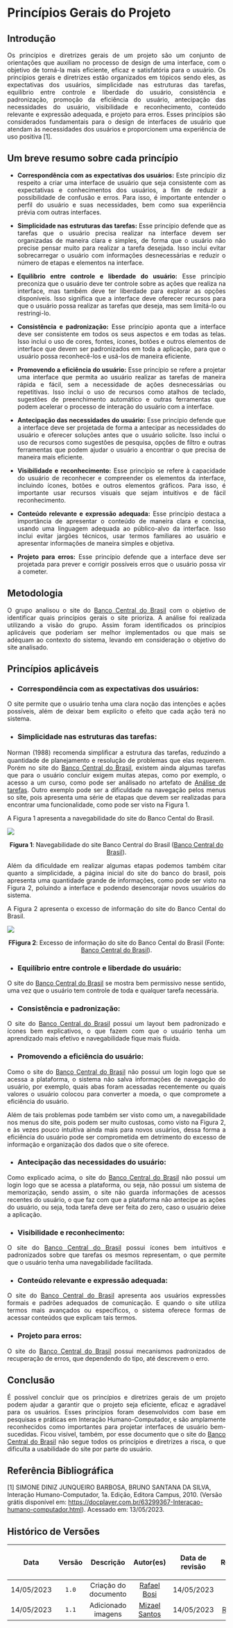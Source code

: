 <div class="body">

# Princípios Gerais do Projeto

## Introdução

<div align="justify">Os princípios e diretrizes gerais de um projeto são um conjunto de orientações que auxiliam no processo de design de uma interface, com o objetivo de torná-la mais eficiente, eficaz e satisfatória para o usuário. Os princípios gerais e diretrizes estão organizados em tópicos sendo eles, as expectativas dos usuários, simplicidade nas estruturas das tarefas, equilíbrio entre controle e liberdade do usuário, consistência e padronização, promoção da eficiência do usuário, antecipação das necessidades do usuário, visibilidade e reconhecimento, conteúdo relevante e expressão adequada, e projeto para erros. Esses princípios são considerados fundamentais para o design de interfaces de usuário que atendam às necessidades dos usuários e proporcionem uma experiência de uso positiva [1].
</div>

## Um breve resumo sobre cada princípio

<div align="justify">

- <b>Correspondência com as expectativas dos usuários:</b> Este princípio diz respeito a criar uma interface de usuário que seja consistente com as expectativas e conhecimentos dos usuários, a fim de reduzir a possibilidade de confusão e erros. Para isso, é importante entender o perfil do usuário e suas necessidades, bem como sua experiência prévia com outras interfaces.

- <b>Simplicidade nas estruturas das tarefas:</b> Esse princípio defende que as tarefas que o usuário precisa realizar na interface devem ser organizadas de maneira clara e simples, de forma que o usuário não precise pensar muito para realizar a tarefa desejada. Isso inclui evitar sobrecarregar o usuário com informações desnecessárias e reduzir o número de etapas e elementos na interface.

- <b>Equilíbrio entre controle e liberdade do usuário:</b> Esse princípio preconiza que o usuário deve ter controle sobre as ações que realiza na interface, mas também deve ter liberdade para explorar as opções disponíveis. Isso significa que a interface deve oferecer recursos para que o usuário possa realizar as tarefas que deseja, mas sem limitá-lo ou restringi-lo.

- <b>Consistência e padronização:</b> Esse princípio aponta que a interface deve ser consistente em todos os seus aspectos e em todas as telas. Isso inclui o uso de cores, fontes, ícones, botões e outros elementos de interface que devem ser padronizados em toda a aplicação, para que o usuário possa reconhecê-los e usá-los de maneira eficiente.

- <b>Promovendo a eficiência do usuário:</b> Esse princípio se refere a projetar uma interface que permita ao usuário realizar as tarefas de maneira rápida e fácil, sem a necessidade de ações desnecessárias ou repetitivas. Isso inclui o uso de recursos como atalhos de teclado, sugestões de preenchimento automático e outras ferramentas que podem acelerar o processo de interação do usuário com a interface.

- <b>Antecipação das necessidades do usuário:</b> Esse princípio defende que a interface deve ser projetada de forma a antecipar as necessidades do usuário e oferecer soluções antes que o usuário solicite. Isso inclui o uso de recursos como sugestões de pesquisa, opções de filtro e outras ferramentas que podem ajudar o usuário a encontrar o que precisa de maneira mais eficiente.

- <b>Visibilidade e reconhecimento:</b> Esse princípio se refere à capacidade do usuário de reconhecer e compreender os elementos da interface, incluindo ícones, botões e outros elementos gráficos. Para isso, é importante usar recursos visuais que sejam intuitivos e de fácil reconhecimento.

- <b>Conteúdo relevante e expressão adequada:</b> Esse princípio destaca a importância de apresentar o conteúdo de maneira clara e concisa, usando uma linguagem adequada ao público-alvo da interface. Isso inclui evitar jargões técnicos, usar termos familiares ao usuário e apresentar informações de maneira simples e objetiva.

- <b>Projeto para erros:</b> Esse princípio defende que a interface deve ser projetada para prever e corrigir possíveis erros que o usuário possa vir a cometer.

</div>

## Metodologia

<div align="justify"> O grupo analisou o site do <a href="https://www.bcb.gov.br/">Banco Central do Brasil</a> com o objetivo de identificar quais princípios gerais o site prioriza. A análise foi realizada utilizando a visão do grupo. Assim foram identificados os princípios aplicáveis que poderiam ser melhor implementados ou que mais se adéquam ao contexto do sistema, levando em consideração o objetivo do site analisado.
</div>

## Princípios aplicáveis

- ### Correspondência com as expectativas dos usuários:

<div align="justify"> O site permite que o usuário tenha uma clara noção das intenções e ações possíveis, além de deixar bem explícito o efeito que cada ação terá no sistema.
</div>

- ### Simplicidade nas estruturas das tarefas:

<div align="justify"> Norman (1988) recomenda simpliﬁcar a estrutura das tarefas, reduzindo a quantidade de planejamento e resolução de problemas que elas requerem. Porém no site do <a href="https://www.bcb.gov.br/">Banco Central do Brasil</a>, existem ainda algumas tarefas que para o usuário concluir exigem muitas atepas, como por exemplo, o acesso a um curso, como pode ser análisado no artefato de <a href="docs/analise_requisitos/analise_tarefas.md">Análise de tarefas</a>. Outro exemplo pode ser a dificuldade na navegação pelos menus so site, pois apresenta uma série de etapas que devem ser realizadas para encontrar uma funcionalidade, como pode ser visto na Figura 1. 

<p align="justify">A Figura 1 apresenta a navegabilidade do site do Banco Cental do Brasil.</p>
  
<img src="https://raw.githubusercontent.com/Interacao-Humano-Computador/2023.1-BancoCentral/master/docs/analise_requisitos/img_prin_gerais/simplicidade2.png">
  
<div align="center">
  <p> <b>Figura 1</b>: Navegabilidade do site Banco Central do Brasil (<a href="https://www.bcb.gov.br/">Banco Central do Brasil</a>). </p>
</div>

Além da dificuldade em realizar algumas etapas podemos também citar quanto a simplicidade, a página inicial do site do banco do brasil, pois apresenta uma quantidade grande de informações, como pode ser visto na Figura 2, poluindo a interface e podendo desencorajar novos usuários do sistema.

<p align="justify">A Figura 2 apresenta o excesso de informação do site do Banco Cental do Brasil.</p>
  
<img src="https://raw.githubusercontent.com/Interacao-Humano-Computador/2023.1-BancoCentral/master/docs/analise_requisitos/img_prin_gerais/simplicidade.png">
  
<div align="center">
  <p> <b>FFigura 2</b>: Excesso de informação do site do Banco Cental do Brasil (Fonte: <a href="https://www.bcb.gov.br/">Banco Central do Brasil</a>). </p>
</div>
  
</div>

- ### Equilíbrio entre controle e liberdade do usuário:

<div align="justify"> O site do <a href="https://www.bcb.gov.br/">Banco Central do Brasil</a> se mostra bem permissivo nesse sentido, uma vez que o usuário tem controle de toda e qualquer tarefa necessária.
</div>

- ### Consistência e padronização:

<div align="justify"> O site do <a href="https://www.bcb.gov.br/">Banco Central do Brasil</a> possui um layout bem padronizado e ícones bem explicativos, o que fazem com que o usuário tenha um aprendizado mais efetivo e navegabilidade fique mais fluida.
</div>

- ### Promovendo a eficiência do usuário:

<div align="justify"> Como o site do <a href="https://www.bcb.gov.br/">Banco Central do Brasil</a> não possui um login logo que se acessa a plataforma, o sistema não salva informações de navegação do usuário, por exemplo, quais abas foram acessadas recentemente ou quais valores o usuário colocou para converter a moeda, o que compromete a eficiência do usuário.

<p>Além de tais problemas pode também ser visto como um, a navegabilidade nos menus do site, pois podem ser muito custosas, como visto na Figura 2, e às vezes pouco intuitiva ainda mais para novos usuários, dessa forma a eficiência do usuário pode ser comprometida em detrimento do excesso de informação e organização dos dados que o site oferece.</p>

</div>

- ### Antecipação das necessidades do usuário:

<div align="justify"> Como explicado acima, o site do <a href="https://www.bcb.gov.br/">Banco Central do Brasil</a> não possui um login logo que se acessa a plataforma, ou seja, não possui um sistema de memorização, sendo assim, o site não guarda informações de acessos recentes do usuário, o que faz com que a plataforma não antecipe as ações do usuário, ou seja, toda tarefa deve ser feita do zero, caso o usuário deixe a aplicação.
</div>

- ### Visibilidade e reconhecimento:

<div align="justify"> O site do <a href="https://www.bcb.gov.br/">Banco Central do Brasil</a> possui ícones bem intuitivos e padronizados sobre que tarefas os mesmos representam, o que permite que o usuário tenha uma navegabilidade facilitada. 
</div>

- ### Conteúdo relevante e expressão adequada:

<div align="justify"> O site do <a href="https://www.bcb.gov.br/">Banco Central do Brasil</a> apresenta aos usuários expressões formais e padrões adequados de comunicação. E quando o site utiliza termos mais avançados ou específicos, o sistema oferece formas de acessar conteúdos que explicam tais termos.
</div>

- ### Projeto para erros:

<div align="justify">O site do <a href="https://www.bcb.gov.br/">Banco Central do Brasil</a> possui mecanismos padronizados de recuperação de erros, que dependendo do tipo, até descrevem o erro. 
</div>

## Conclusão

<div align="justify"> É possível concluir que os princípios e diretrizes gerais de um projeto podem ajudar a garantir que o projeto seja eficiente, eficaz e agradável para os usuários. Esses princípios foram desenvolvidos com base em pesquisas e práticas em Interação Humano-Computador, e são amplamente reconhecidos como importantes para projetar interfaces de usuário bem-sucedidas. Ficou visível, também, por esse documento que o site do <a href="https://www.bcb.gov.br/">Banco Central do Brasil</a> não segue todos os princípios e diretrizes a risca, o que dificulta a usabilidade do site por parte do usuário.
</div>

## Referência Bibliográfica

[1] SIMONE DINIZ JUNQUEIRO BARBOSA, BRUNO SANTANA DA SILVA, Interação Humano-Computador, 1a. Edição, Editora Campus, 2010. (Versão grátis disponível em: https://docplayer.com.br/63299367-Interacao-humano-computador.html). Acessado em: 13/05/2023.

## Histórico de Versões

| <p align="center">Data</p> | <p align="center">Versão</p> | <p align="center">Descrição</p> | <p align="center">Autor(es)</p> | <p align="center">Data de revisão</p> | <p align="center">Revisor(es)</p> |
| :--:                       | :----: | :-------: | :---: | :-------------: | :-----: |
| 14/05/2023 | `1.0`  | Criação do documento | [Rafael Bosi](https://github.com/StrangeUnit28) | 14/05/2023 | [Mizael Santos](https://github.com/frmiza) |
| 14/05/2023 | `1.1`  | Adicionado imagens | [Mizael Santos](https://github.com/frmiza) | 14/05/2023 | [Rafael Bosi](https://github.com/StrangeUnit28) |
</div>
